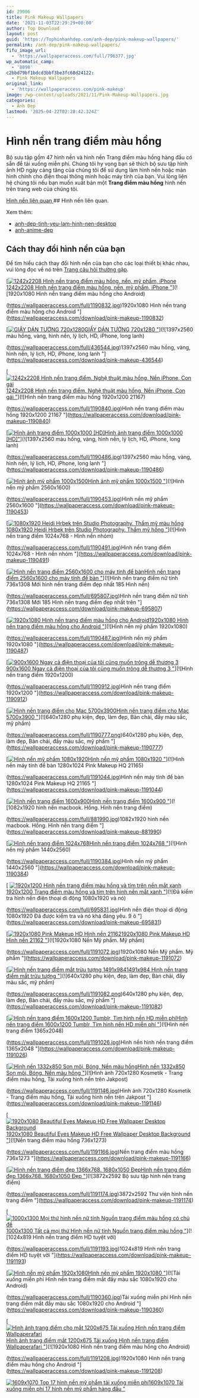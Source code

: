 ```yaml
---
id: 29006
title: Pink Makeup Wallpapers
date: '2021-11-03T22:29:29+00:00'
author: Top Download
layout: post
guid: 'https://Tophinhanhdep.com/anh-dep/pink-makeup-wallpapers/'
permalink: /anh-dep/pink-makeup-wallpapers/
fifu_image_url:
  - 'https://wallpaperaccess.com/full/796377.jpg'
wp_automatic_camp:
  - '8098'
c2bbd79bf1bdcd3bbf3be3fc68d24122:
  - Pink Makeup Wallpapers
original_link:
  - 'https://wallpaperaccess.com/pink-makeup'
image: /wp-content/uploads/2021/11/Pink-Makeup-Wallpapers.jpg
categories:
  - Ảnh Đẹp
lastmod: '2025-04-22T02:28:42.324Z'
---
```

# Hình nền trang điểm màu hồng

Bộ sưu tập gồm 47 hình nền và hình nền Trang điểm màu hồng hàng đầu có sẵn để tải xuống miễn phí. Chúng tôi hy vọng bạn sẽ thích bộ sưu tập hình ảnh HD ngày càng tăng của chúng tôi để sử dụng làm hình nền hoặc màn hình chính cho điện thoại thông minh hoặc máy tính của bạn. Vui lòng liên hệ chúng tôi nếu bạn muốn xuất bản một **Trang điểm màu hồng** hình nền trên trang web của chúng tôi.

[Hình nền liên quan ](#related) ## Hình nền liên quan.

   
 Xem thêm:

   
- [anh-dep-tinh-yeu-lam-hinh-nen-desktop](https://tophinhanhdep.com/anh-tinh-yeu/anh-dep-tinh-yeu-lam-hinh-nen-desktop/)
- [anh-anime-dep](https://tophinhanhdep.com/anh-anime/anh-anime-dep/)

## Cách thay đổi hình nền của bạn

Để tìm hiểu cách thay đổi hình nền của bạn cho các loại thiết bị khác nhau, vui lòng đọc về nó trên [Trang câu hỏi thường gặp](https://tophinhanhdep.com/faq/).

  
[[![1242x2208 Hình nền trang điểm màu hồng, nền, mỹ phẩm, iPhone](https://wallpaperaccess.com/full/796377.jpg)1242x2208 Hình nền trang điểm màu hồng, nền, mỹ phẩm, iPhone "](https://wallpaperaccess.com/download/pink-makeup-796377)](![1920x1080 Hình nền trang điểm màu hồng cho Android)

(https://wallpaperaccess.com/full/1190832.jpg)1920x1080 Hình nền trang điểm màu hồng cho Android "](https://wallpaperaccess.com/download/pink-makeup-1190832)

[[![GIẤY DÁN TƯỜNG 720x1280](https://wallpaperaccess.com/full/1190417.jpg)GIẤY DÁN TƯỜNG 720x1280 "](https://wallpaperaccess.com/download/pink-makeup-1190417)](![1397x2560 màu hồng, vàng, hình nền, lý lịch, HD, iPhone, long lanh)

(https://wallpaperaccess.com/full/436544.jpg)1397x2560 màu hồng, vàng, hình nền, lý lịch, HD, iPhone, long lanh "](https://wallpaperaccess.com/download/pink-makeup-436544)

[[![1242x2208 Hình nền trang điểm, Nghệ thuật màu hồng, Nền iPhone, Con gái](https://wallpaperaccess.com/full/1190825.jpg)1242x2208 Hình nền trang điểm, Nghệ thuật màu hồng, Nền iPhone, Con gái "](https://wallpaperaccess.com/download/pink-makeup-1190825)](![Hình nền trang điểm màu hồng 1920x1200 21167)

(https://wallpaperaccess.com/full/1190840.jpg)Hình nền trang điểm màu hồng 1920x1200 21167 "](https://wallpaperaccess.com/download/pink-makeup-1190840)

[[![Hình ảnh trang điểm 1000x1000 [HD]](https://wallpaperaccess.com/full/1190457.jpg)Hình ảnh trang điểm 1000x1000 \[HD\]"](https://wallpaperaccess.com/download/pink-makeup-1190457)](![1397x2560 màu hồng, vàng, hình nền, lý lịch, HD, iPhone, long lanh)

(https://wallpaperaccess.com/full/1190486.jpg)1397x2560 màu hồng, vàng, hình nền, lý lịch, HD, iPhone, long lanh "](https://wallpaperaccess.com/download/pink-makeup-1190486)

[[![Hình ảnh mỹ phẩm 1000x1500](https://wallpaperaccess.com/full/1190781.jpg)Hình ảnh mỹ phẩm 1000x1500 "](https://wallpaperaccess.com/download/pink-makeup-1190781)](![Hình nền mỹ phẩm 2560x1600)

(https://wallpaperaccess.com/full/1190453.jpg)Hình nền mỹ phẩm 2560x1600 "](https://wallpaperaccess.com/download/pink-makeup-1190453)

[[![1080x1920 Heidi Hrbek trên Studio Photography.  Thẩm mỹ màu hồng](https://wallpaperaccess.com/full/1190853.jpg)1080x1920 Heidi Hrbek trên Studio Photography. Thẩm mỹ hồng "](https://wallpaperaccess.com/download/pink-makeup-1190853)](![Hình nền trang điểm 1024x768 - Hình nền nhóm)

(https://wallpaperaccess.com/full/1190491.jpg)Hình nền trang điểm 1024x768 - Hình nền nhóm "](https://wallpaperaccess.com/download/pink-makeup-1190491)

[[![Hình nền trang điểm 2560x1600 cho máy tính để bàn](https://wallpaperaccess.com/full/1190855.jpg)Hình nền trang điểm 2560x1600 cho máy tính để bàn "](https://wallpaperaccess.com/download/pink-makeup-1190855)](![Hình nền trang điểm nữ tính 736x1308 Mới hình nền trang điểm đẹp nhất 185 Hình nền)

(https://wallpaperaccess.com/full/695807.jpg)Hình nền trang điểm nữ tính 736x1308 Mới 185 Hình nền trang điểm đẹp nhất trên "](https://wallpaperaccess.com/download/pink-makeup-695807)

[[![1920x1080 Hình nền trang điểm màu hồng cho Android](https://wallpaperaccess.com/full/1190880.jpg)1920x1080 Hình nền trang điểm màu hồng cho Android "](https://wallpaperaccess.com/download/pink-makeup-1190880)](![Hình nền mỹ phẩm 1920x1080)

(https://wallpaperaccess.com/full/1190487.jpg)Hình nền mỹ phẩm 1920x1080 "](https://wallpaperaccess.com/download/pink-makeup-1190487)

[[![900x1600 Ngay cả điện thoại của tôi cũng muốn trông dễ thương 3](https://wallpaperaccess.com/full/1190910.png)900x1600 Ngay cả điện thoại của tôi cũng muốn trông dễ thương 3 "](https://wallpaperaccess.com/download/pink-makeup-1190910)](![Hình nền trang điểm 1920x1200)

(https://wallpaperaccess.com/full/1190912.jpg)Hình nền trang điểm 1920x1200 "](https://wallpaperaccess.com/download/pink-makeup-1190912)

[[![Hình nền trang điểm cho Mac 5700x3900](https://wallpaperaccess.com/full/1190934.jpg)Hình nền trang điểm cho Mac 5700x3900 "](https://wallpaperaccess.com/download/pink-makeup-1190934)](![640x1280 phụ kiện, đẹp, làm đẹp, Bàn chải, đầy màu sắc, mỹ phẩm)

(https://wallpaperaccess.com/full/1190777.png)640x1280 phụ kiện, đẹp, làm đẹp, Bàn chải, đầy màu sắc, mỹ phẩm "](https://wallpaperaccess.com/download/pink-makeup-1190777)

[[![Hình nền mỹ phẩm 1080x1920](https://wallpaperaccess.com/full/1191017.jpg)Hình nền mỹ phẩm 1080x1920 "](https://wallpaperaccess.com/download/pink-makeup-1191017)](![Hình nền máy tính để bàn 1280x1024 Pink Makeup HQ 21165)

(https://wallpaperaccess.com/full/1191044.jpg)Hình nền máy tính để bàn 1280x1024 Pink Makeup HQ 21165 "](https://wallpaperaccess.com/download/pink-makeup-1191044)

[[![Hình nền trang điểm 1600x900](https://wallpaperaccess.com/full/1190761.jpg)Hình nền trang điểm 1600x900 "](https://wallpaperaccess.com/download/pink-makeup-1190761)](![1082x1920 hình nền macbook.  Hồng.  Hình nền trang điểm)

(https://wallpaperaccess.com/full/881990.jpg)1082x1920 hình nền macbook. Hồng. Hình nền trang điểm "](https://wallpaperaccess.com/download/pink-makeup-881990)

[[![Hình nền trang điểm 1024x768](https://wallpaperaccess.com/full/1191056.jpg)Hình nền trang điểm 1024x768 "](https://wallpaperaccess.com/download/pink-makeup-1191056)](![Hình nền mỹ phẩm 1440x2560)

(https://wallpaperaccess.com/full/1190384.jpg)Hình nền mỹ phẩm 1440x2560 "](https://wallpaperaccess.com/download/pink-makeup-1190384)

[ [![1920x1200 Hình nền trang điểm màu hồng và tím trên nền mắt xanh](https://wallpaperaccess.com/full/978994.jpg)1920x1200 Trang điểm màu hồng và tím trên hình nền mắt xanh "](https://wallpaperaccess.com/download/pink-makeup-978994)](![Đã kiểm tra hình nền điện thoại di động 1080x1920 và nó)

(https://wallpaperaccess.com/full/695831.jpg)Hình nền điện thoại di động 1080x1920 Đã được kiểm tra và nó khá đáng yêu. 9 ô "](https://wallpaperaccess.com/download/pink-makeup-695831)

[[![1920x1080 Pink Makeup HD Hình nền 21162](https://wallpaperaccess.com/full/1191061.jpg)1920x1080 Pink Makeup HD Hình nền 21162 "](https://wallpaperaccess.com/download/pink-makeup-1191061)](![1920x1080 Nền Mỹ phẩm.  Mỹ phẩm)

(https://wallpaperaccess.com/full/1191072.jpg)1920x1080 Nền Mỹ phẩm. Mỹ phẩm "](https://wallpaperaccess.com/download/pink-makeup-1191072)

[[![Hình nền trang điểm mắt trừu tượng 1491x984](https://wallpaperaccess.com/full/1190675.jpg)1491x984 Hình nền trang điểm mắt trừu tượng "](https://wallpaperaccess.com/download/pink-makeup-1190675)](![640x1280 phụ kiện, đẹp, làm đẹp, Bàn chải, đầy màu sắc, mỹ phẩm)

(https://wallpaperaccess.com/full/1191082.png)640x1280 phụ kiện, đẹp, làm đẹp, Bàn chải, đầy màu sắc, mỹ phẩm "](https://wallpaperaccess.com/download/pink-makeup-1191082)

[[![Hình nền trang điểm 1600x1200 Tumblr, Tìm hình nền HD miễn phí](https://wallpaperaccess.com/full/1191093.jpg)Hình nền trang điểm 1600x1200 Tumblr, Tìm hình nền HD miễn phí "](https://wallpaperaccess.com/download/pink-makeup-1191093)](![Hình nền trang điểm 1365x2048)

(https://wallpaperaccess.com/full/1191026.jpg)Hình nền hình nền trang điểm 1365x2048 "](https://wallpaperaccess.com/download/pink-makeup-1191026)

[[![Hình nền 1332x850 Son môi, Bóng, Nền màu hồng](https://wallpaperaccess.com/full/1190478.jpg)Hình nền 1332x850 Son môi, Bóng, Nền màu hồng "](https://wallpaperaccess.com/download/pink-makeup-1190478)](![Hình ảnh 720x1280 Kosmetik - Trang điểm màu hồng, Tải xuống hình nền trên Jakpost)

(https://wallpaperaccess.com/full/1191146.jpg)Hình ảnh 720x1280 Kosmetik - Trang điểm màu hồng, Tải xuống hình nền trên Jakpost "](https://wallpaperaccess.com/download/pink-makeup-1191146)

[[![1920x1080 Beautiful Eyes Makeup HD Free Wallpaper Desktop Background](https://wallpaperaccess.com/full/1191159.jpg)1920x1080 Beautiful Eyes Makeup HD Free Wallpaper Desktop Background "](https://wallpaperaccess.com/download/pink-makeup-1191159)](![Nền trang điểm màu hồng 736x1273)

(https://wallpaperaccess.com/full/1191166.jpg)Nền trang điểm màu hồng 736x1273 "](https://wallpaperaccess.com/download/pink-makeup-1191166)

[[![Hình nền trang điểm đẹp 1366x768.  1680x1050 Đẹp](https://wallpaperaccess.com/full/1191168.jpg)Hình nền trang điểm đẹp 1366x768. 1680x1050 Đẹp "](https://wallpaperaccess.com/download/pink-makeup-1191168)](![3872x2592 Bộ sưu tập hình nền trang điểm)

(https://wallpaperaccess.com/full/1191174.jpg)3872x2592 Thư viện hình nền trang điểm "](https://wallpaperaccess.com/download/pink-makeup-1191174)

[[![1000x1300 Mọi thứ hình nền nữ tính Nguồn trang điểm màu hồng có chủ đề](https://wallpaperaccess.com/full/1191185.jpg)1000x1300 Tất cả mọi thứ Hình nền nữ tính Nguồn trang điểm màu hồng "](https://wallpaperaccess.com/download/pink-makeup-1191185)](![1024x819 Hình nền trang điểm HD tuyệt vời)

(https://wallpaperaccess.com/full/1191193.jpg)1024x819 Hình nền trang điểm HD tuyệt vời "](https://wallpaperaccess.com/download/pink-makeup-1191193)

[[![Hình nền mỹ phẩm 1920x1080](https://wallpaperaccess.com/full/1190525.jpg)Hình nền mỹ phẩm 1920x1080 "](https://wallpaperaccess.com/download/pink-makeup-1190525)](![Tải xuống miễn phí Hình nền trang điểm mắt đầy màu sắc 1080x1920 cho Android)

(https://wallpaperaccess.com/full/1190360.jpg)Tải xuống miễn phí Hình nền trang điểm mắt đầy màu sắc 1080x1920 cho Android "](https://wallpaperaccess.com/download/pink-makeup-1190360)

[[![Hình ảnh trang điểm cho mắt 1200x675 Tải xuống Hình nền trang điểm Wallpaperafari](https://wallpaperaccess.com/full/1191202.jpg)Hình ảnh trang điểm mắt 1200x675 Tải xuống Hình nền trang điểm Wallpaperafari "](https://wallpaperaccess.com/download/pink-makeup-1191202)](![1920x1080 Hình nền trang điểm màu hồng cho Android)

(https://wallpaperaccess.com/full/1191208.jpg)1920x1080 Hình nền trang điểm màu hồng cho Android "](https://wallpaperaccess.com/download/pink-makeup-1191208)

[![1609x1070 Top 17 hình nền mỹ phẩm tải xuống miễn phí](https://wallpaperaccess.com/full/1191211.jpg)1609x1070 Tải xuống miễn phí 17 hình nền mỹ phẩm hàng đầu "](https://wallpaperaccess.com/download/pink-makeup-1191211)
